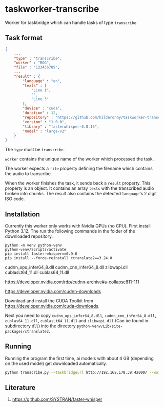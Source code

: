 # taskworker-transcribe

Worker for taskbridge which can handle tasks of type `transcribe`.

## Task format

```json
{
    ...
    "type" : "transcribe",
    "worker" : "ROG",
    "file" : "123456789",
    ...
    "result" : {
        "language" : "en",
        "texts" : [
            "Line 1",
            "",
            "Line 3"
        ],
        "device" : "cuda",
        "duration" : 12,
        "repository" : "https://github.com/hilderonny/taskworker-transcribe",
        "version" : "1.0.0",
        "library" : "fasterwhisper-0.8.15",
        "model" : "large-v2"
    }
}
```

The `type` must be `transcribe`.

`worker` contains the unique name of the worker which processed the task.

The worker expects a `file` property defining the filename which contains the audio to transcribe.

When the worker finishes the task, it sends back a `result` property. This property is an object. It contains an array `texts` with the transcribed audio broken into chunks. The result also contains the detected `language`'s 2 digit ISO code.

## Installation

Currently this worker only works with Nvidia GPUs (no CPU).
First install Python 3.12. The run the following commands in the folder of the downloaded repository.

```
python -m venv python-venv
python-venv/Scripts/activate
pip install faster-whisper==0.9.0
pip install --force-reinstall ctranslate2==3.24.0
```


cudnn_ops_infer64_8.dll
cudnn_cnn_infer64_8.dll
zlibwapi.dll
cublasLt64_11.dll
cublas64_11.dll

https://developer.nvidia.com/rdp/cudnn-archive#a-collapse811-111

https://developer.nvidia.com/cudnn-downloads

Download and install the CUDA Toolkit from https://developer.nvidia.com/cuda-downloads.

Next you need to copy `cudnn_ops_infer64_8.dll`, `cudnn_cnn_infer64_8.dll`, `cublas64_11.dll`, `cublasLt64_11.dll` and `zlibwapi.dll` (Can be found in subdirectory `dll`) into the directory `python-venv/Lib/site-packages/ctranslate2`.

## Running

Running the program the first time, ai models with about 4 GB (depending on the used model) get downloaded automatically.

```sh
python transcribe.py --taskbridgeurl http://192.168.178.39:42000/ --worker ROG --model large-v2
```

## Literature

1. https://github.com/SYSTRAN/faster-whisper

